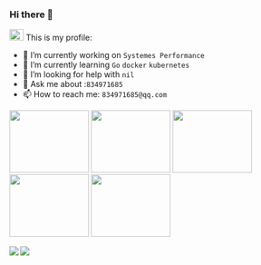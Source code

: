 ### Hi there 👋

<a href="https://sm.ms/image/kPJB2bC7tQaORXe" target="_blank"><img src="https://i.loli.net/2021/05/22/kPJB2bC7tQaORXe.png" width="25" height="20"></a>
This is my profile:


- 🔭 I’m currently working on `Systemes Performance`
- 🌱 I’m currently learning `Go` `docker` `kubernetes`
- 🤔 I’m looking for help with `nil`
- 💬 Ask me about :`834971685`
- 📫 How to reach me: `834971685@qq.com`

<a href="https://sm.ms/image/SKb4avzcqHt6juZ" target="_blank"><img src="https://i.loli.net/2021/05/22/SKb4avzcqHt6juZ.gif" width="140" height="110"></a>
<a href="https://sm.ms/image/SKb4avzcqHt6juZ" target="_blank"><img src="https://i.loli.net/2021/05/22/SKb4avzcqHt6juZ.gif" width="140" height="110"></a>
<a href="https://sm.ms/image/SKb4avzcqHt6juZ" target="_blank"><img src="https://i.loli.net/2021/05/22/SKb4avzcqHt6juZ.gif" width="140" height="110"></a>
<a href="https://sm.ms/image/SKb4avzcqHt6juZ" target="_blank"><img src="https://i.loli.net/2021/05/22/SKb4avzcqHt6juZ.gif" width="140" height="110"></a>
<a href="https://sm.ms/image/SKb4avzcqHt6juZ" target="_blank"><img src="https://i.loli.net/2021/05/22/SKb4avzcqHt6juZ.gif" width="140" height="110"></a>


<a href="https://github.com/anuraghazra/github-readme-stats">
  <img align="left" src="https://github-readme-stats.vercel.app/api/top-langs/?username=wangxudong123&hide=css,vue,stylus,javascript&bg_color=30,4568DC,B06AB3&title_color=fff&text_color=fff" />
</a>
<a href="https://github.com/anuraghazra/github-readme-stats">
  <img src="https://github-readme-stats.vercel.app/api?username=wangxudong123&show_icons=true&bg_color=30,e96443,904e95&title_color=fff&text_color=fff" />
</a>







